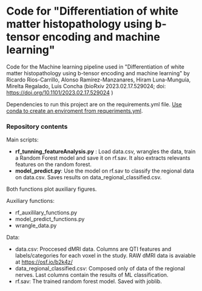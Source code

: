 # Code for "Differentiation of white matter histopathology using b-tensor encoding and machine learning"
Code for the Machine learning pipeline used in "Differentiation of white matter histopathology using b-tensor encoding and machine learning" by
Ricardo Rios-Carrillo, Alonso Ramírez-Manzanares, Hiram Luna-Munguía, Mirelta Regalado, Luis Concha
 (bioRxiv 2023.02.17.529024; doi: https://doi.org/10.1101/2023.02.17.529024 )

Dependencies to run this project are on the requirements.yml file.
[Use conda to create an enviroment from requeriments.yml](https://conda.io/projects/conda/en/latest/user-guide/tasks/manage-environments.html#creating-an-environment-from-an-environment-yml-file).



### Repository contents
Main scripts:
- **rf_tunning_featureAnalysis.py** : Load data.csv, wrangles the data, train a Random Forest model and save it on rf.sav. It also extracts relevants features on the random forest.
- **model_predict.py**: Use the model on rf.sav to classify the regional data on data.csv. Saves results on data_regional_classified.csv.

Both functions plot auxiliary figures.

Auxiliary functions:
- rf_auxililary_functions.py
- model_predict_functions.py
- wrangle_data.py

Data:
- data.csv: Proccesed dMRI data. Columns are QTI features and labels/categories for each voxel in the study. RAW dMRI data is avaiable at https://osf.io/b2k4z/
- data_regional_classified.csv: Composed only of data of the regional nerves. Last columns contain the results of ML classification.
- rf.sav: The trained random forest model. Saved with joblib.

